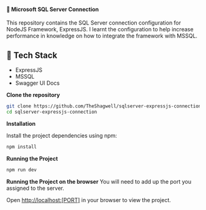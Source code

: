 #### 🔰 Microsoft SQL Server Connection 
This repository contains the SQL Server connection configuration for NodeJS Framework, ExpressJS. I learnt the configuration to help increase performance in knowledge on how to integrate the framework with MSSQL.

## 🧭 Tech Stack
- ExpressJS
- MSSQL
- Swagger UI Docs

**Clone the repository**
```bash
git clone https://github.com/TheShagwell/sqlserver-expressjs-connection.git
cd sqlserver-expressjs-connection
```
**Installation**

Install the project dependencies using npm:

```bash
npm install
```

**Running the Project**

```bash
npm run dev
```

**Running the Project on the browser**
You will need to add up the port you assigned to the server.
 
Open [http://localhost:[PORT]](http://localhost:[$PORT]) in your browser to view the project.
